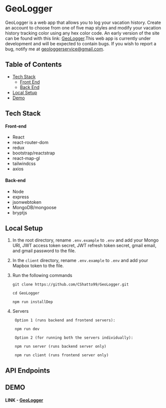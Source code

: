# GeoLogger

GeoLogger is a web app that allows you to log your vacation history. Create an account to choose from one of five map styles and modify your vacation history tracking color using any hex color code. An early version of the site can be found with this link: [GeoLogger](https://geo-logger.herokuapp.com).This web app is currently under development and will be expected to contain bugs. If you wish to report a bug, notify me at geologgerservice@gmail.com.

## Table of Contents

- [Tech Stack](#tech-stack)
  - [Front End](#front-end)
  - [Back End](#back-end)
- [Local Setup](#local-setup)
- [Demo](#demo)

## Tech Stack

#### Front-end

- React
- react-router-dom
- redux
- bootstrap/reactstrap
- react-map-gl
- tailwindcss
- axios

#### Back-end

- Node
- express
- jsonwebtoken
- MongoDB/mongoose
- bryptjs

## Local Setup

1. In the root directory, rename `.env.example` to `.env` and add your Mongo URI, JWT access token secret, JWT refresh token secret, gmail email, and gmail password to the file.
2. In the `client` directory, rename `.env.example` to `.env` and add your Mapbox token to the file.
3. Run the following commands

   ```
   git clone https://github.com/CShatto99/GeoLogger.git

   cd GeoLogger

   npm run installDep
   ```

4. Servers

   ```
    Option 1 (runs backend and frontend servers):

    npm run dev

    Option 2 (for running both the servers individually):

    npm run server (runs backend server only)

    npm run client (runs frontend server only)
   ```

## API Endpoints

## DEMO

#### LINK - [GeoLogger](https://geo-logger.herokuapp.com)
